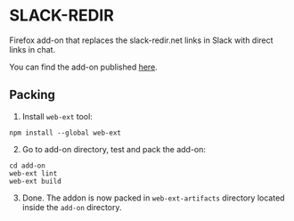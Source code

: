 # SLACK-REDIR

Firefox add-on that replaces the slack-redir.net links in Slack with direct links in chat.

You can find the add-on published [here](https://addons.mozilla.org/firefox/addon/slack-redir/).

## Packing

1. Install `web-ext` tool:

```
npm install --global web-ext
```

2. Go to add-on directory, test and pack the add-on:

```
cd add-on
web-ext lint
web-ext build
```

3. Done. The addon is now packed in `web-ext-artifacts` directory located inside the `add-on` directory.